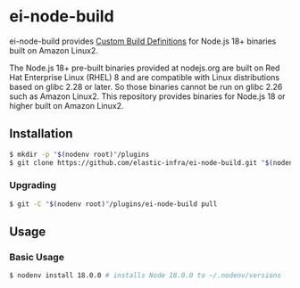 # ei-node-build

ei-node-build provides [Custom Build Definitions](https://github.com/nodenv/node-build#custom-build-definitions) for Node.js 18+ binaries built on Amazon Linux2.

The Node.js 18+ pre-built binaries provided at nodejs.org are built on Red Hat Enterprise Linux (RHEL) 8 and are compatible with Linux distributions based on glibc 2.28 or later.
So those binaries cannot be run on glibc 2.26 such as Amazon Linux2.
This repository provides binaries for Node.js 18 or higher built on Amazon Linux2.

## Installation

```sh
$ mkdir -p "$(nodenv root)"/plugins
$ git clone https://github.com/elastic-infra/ei-node-build.git "$(nodenv root)"/plugins/ei-node-build
```

### Upgrading

```sh
$ git -C "$(nodenv root)"/plugins/ei-node-build pull
```

## Usage

### Basic Usage

```sh
$ nodenv install 18.0.0 # installs Node 18.0.0 to ~/.nodenv/versions
```
